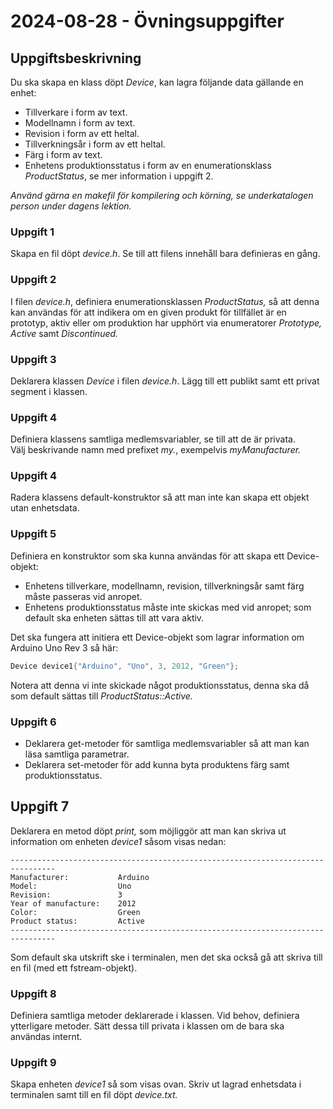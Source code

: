 # 2024-08-28 - Övningsuppgifter

## Uppgiftsbeskrivning
Du ska skapa en klass döpt *Device*, kan lagra följande data gällande en enhet:
* Tillverkare i form av text.
* Modellnamn i form av text.
* Revision i form av ett heltal.
* Tillverkningsår i form av ett heltal.
* Färg i form av text.
* Enhetens produktionsstatus i form av en enumerationsklass *ProductStatus*, se mer information i uppgift 2.

*Använd gärna en makefil för kompilering och körning, se underkatalogen *person* under dagens lektion.*

### Uppgift 1
Skapa en fil döpt *device.h*. Se till att filens innehåll bara definieras en gång. 

### Uppgift 2
I filen *device.h*, definiera enumerationsklassen *ProductStatus,* så att denna kan användas för att indikera om en given produkt för tillfället är en prototyp, aktiv eller om produktion har upphört via enumeratorer *Prototype, Active* samt *Discontinued.*

### Uppgift 3
Deklarera klassen *Device* i filen *device.h*.  Lägg till ett publikt samt ett privat segment i klassen.  

### Uppgift 4
Definiera klassens samtliga medlemsvariabler, se till att de är privata.  
Välj beskrivande namn med prefixet *my.*, exempelvis *myManufacturer.*

### Uppgift 4
Radera klassens default-konstruktor så att man inte kan skapa ett objekt utan enhetsdata.

### Uppgift 5
Definiera en konstruktor som ska kunna användas för att skapa ett Device-objekt:
* Enhetens tillverkare, modellnamn, revision, tillverkningsår samt färg måste passeras vid anropet.
* Enhetens produktionsstatus måste inte skickas med vid anropet; som default ska enheten sättas till att vara aktiv.

Det ska fungera att initiera ett Device-objekt som lagrar information om Arduino Uno Rev 3 så här:

```cpp
Device device1{"Arduino", "Uno", 3, 2012, "Green"};
```

Notera att denna vi inte skickade något produktionsstatus, denna ska då som default sättas till *ProductStatus::Active.* 

### Uppgift 6
* Deklarera get-metoder för samtliga medlemsvariabler så att man kan läsa samtliga parametrar.
* Deklarera set-metoder för add kunna byta produktens färg samt produktionsstatus.

## Uppgift 7
Deklarera en metod döpt *print,* som möjliggör att man kan skriva ut information om enheten *device1* såsom visas nedan:

```
--------------------------------------------------------------------------------
Manufacturer:           Arduino
Model:                  Uno
Revision:               3
Year of manufacture:    2012
Color:                  Green
Product status:         Active
--------------------------------------------------------------------------------
```

Som default ska utskrift ske i terminalen, men det ska också gå att skriva till en fil (med ett fstream-objekt).

### Uppgift 8
Definiera samtliga metoder deklarerade i klassen.
Vid behov, definiera ytterligare metoder. Sätt dessa till privata i klassen om de bara ska användas internt.

### Uppgift 9
Skapa enheten *device1* så som visas ovan. 
Skriv ut lagrad enhetsdata i terminalen samt till en fil döpt *device.txt.*
